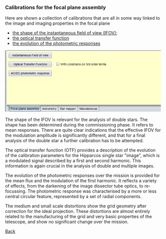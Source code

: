 <h3 id=calfpa> Calibrations for the focal plane assembly </h3>

[1]: Images/CaptureCalibrFPA.png "FPA calibrations"
[2]: FPA/CalibrationIfov.md
[3]: FPA/CalibrationOTF.md
[4]: ../Calibrations.md
[5]: FPA/CalibrationPhot.md


Here are shown a collection of calibrations that are all in some way linked to the image and imaging properties in the focal plane

- [the shape of the instantaneous field of view (IFOV)][2];
- [the optical transfer function][3]
- [the evolution of the photometric responses][5]
 
![FPA calibrations][1]

The shape of the IFOV is relevant for the analysis of double stars. The shape has been determined during the commissioning phase. It refers to mean responses. There are quite clear indications that the effective IFOV for the modulation amplitude is significantly different, and that for a final analysis of the double star a further calibration has to be attempted.

The optical transfer function (OTF) provides a description of the evolution of the calibration parameters for the Hipparcos single star "image", which is a modulated signal described by a first and second harmonic. This information is again crucial in the analysis of double and multiple images.

The evolution of the photometric responses over the mission is provided for the mean flux and the modulation of the first harmonic. It reflects a variety of effects, from the darkening of the image dissector tube optics, to re-focussing. The photometric response was characterised by a more or less central circular feature, represented by a set of radial components.

The medium and small scale distortions show the grid geometry after correction for the ideal projection. These distortions are almost entirely related to the manufacturing of the grid and very basic properties of the telescope, and show no significant change over the mission.

[Back][4]